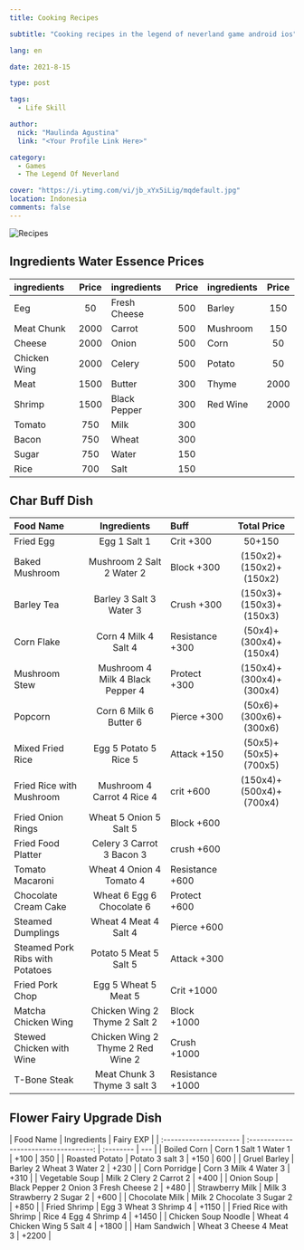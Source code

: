```yaml
---
title: Cooking Recipes

subtitle: "Cooking recipes in the legend of neverland game android ios"

lang: en

date: 2021-8-15

type: post

tags:
  - Life Skill

author:
  nick: "Maulinda Agustina"
  link: "<Your Profile Link Here>"

category:
  - Games
  - The Legend Of Neverland

cover: "https://i.ytimg.com/vi/jb_xYx5iLig/mqdefault.jpg"
location: Indonesia
comments: false
---
```


  <!-- toc -->

<!-- [![603TF.png](https://i.im.ge/2021/08/15/603TF.png)](https://im.ge/i/603TF) -->

![Recipes](https://user-images.githubusercontent.com/12471057/132800836-32af1b73-bbb0-4af1-8a7c-dd96ee02cb3c.png)

## Ingredients Water Essence Prices

| ingredients  | Price | ingredients  | Price | ingredients | Price |
| :----------- | :---: | :----------- | :---: | :---------- | :---: |
| Eeg          |  50   | Fresh Cheese |  500  | Barley      |  150  |
| Meat Chunk   | 2000  | Carrot       |  500  | Mushroom    |  150  |
| Cheese       | 2000  | Onion        |  500  | Corn        |  50   |
| Chicken Wing | 2000  | Celery       |  500  | Potato      |  50   |
| Meat         | 1500  | Butter       |  300  | Thyme       | 2000  |
| Shrimp       | 1500  | Black Pepper |  300  | Red Wine    | 2000  |
| Tomato       |  750  | Milk         |  300  |
| Bacon        |  750  | Wheat        |  300  |
| Sugar        |  750  | Water        |  150  |
| Rice         |  700  | Salt         |  150  |

## Char Buff Dish

| Food Name                       |            Ingredients            | Buff             |       Total Price       |
| :------------------------------ | :-------------------------------: | :--------------- | :---------------------: |
| Fried Egg                       |           Egg 1 Salt 1            | Crit +300        |         50+150          |
| Baked Mushroom                  |     Mushroom 2 Salt 2 Water 2     | Block +300       | (150x2)+(150x2)+(150x2) |
| Barley Tea                      |      Barley 3 Salt 3 Water 3      | Crush +300       | (150x3)+(150x3)+(150x3) |
| Corn Flake                      |       Corn 4 Milk 4 Salt 4        | Resistance +300  | (50x4)+(300x4)+(150x4)  |
| Mushroom Stew                   | Mushroom 4 Milk 4 Black Pepper 4  | Protect +300     | (150x4)+(300x4)+(300x4) |
| Popcorn                         |      Corn 6 Milk 6 Butter 6       | Pierce +300      | (50x6)+(300x6)+(300x6)  |
| Mixed Fried Rice                |       Egg 5 Potato 5 Rice 5       | Attack +150      |  (50x5)+(50x5)+(700x5)  |
| Fried Rice with Mushroom        |    Mushroom 4 Carrot 4 Rice 4     | crit +600        | (150x4)+(500x4)+(700x4) |
| Fried Onion Rings               |      Wheat 5 Onion 5 Salt 5       | Block +600       |
| Fried Food Platter              |     Celery 3 Carrot 3 Bacon 3     | crush +600       |
| Tomato Macaroni                 |     Wheat 4 Onion 4 Tomato 4      | Resistance +600  |
| Chocolate Cream Cake            |     Wheat 6 Egg 6 Chocolate 6     | Protect +600     |
| Steamed Dumplings               |       Wheat 4 Meat 4 Salt 4       | Pierce +600      |
| Steamed Pork Ribs with Potatoes |      Potato 5 Meat 5 Salt 5       | Attack +300      |
| Fried Pork Chop                 |       Egg 5 Wheat 5 Meat 5        | Crit +1000       |
| Matcha Chicken Wing             |   Chicken Wing 2 Thyme 2 Salt 2   | Block +1000      |
| Stewed Chicken with Wine        | Chicken Wing 2 Thyme 2 Red Wine 2 | Crush +1000      |
| T-Bone Steak                    |    Meat Chunk 3 Thyme 3 salt 3    | Resistance +1000 |

## Flower Fairy Upgrade Dish

| Food Name              |              Ingredients              | Fairy EXP |
| :--------------------- | :-----------------------------------: | :-------- | --- |
| Boiled Corn            |         Corn 1 Salt 1 Water 1         | +100      | 350 |
| Roasted Potato         |            Potato 3 salt 3            | +150      | 600 |
| Gruel Barley           |       Barley 2 Wheat 3 Water 2        | +230      |
| Corn Porridge          |         Corn 3 Milk 4 Water 3         | +310      |
| Vegetable Soup         |        Milk 2 Clery 2 Carrot 2        | +400      |
| Onion Soup             | Black Pepper 2 Onion 3 Fresh Cheese 2 | +480      |
| Strawberry Milk        |      Milk 3 Strawberry 2 Sugar 2      | +600      |
| Chocolate Milk         |      Milk 2 Chocolate 3 Sugar 2       | +850      |
| Fried Shrimp           |        Egg 3 Wheat 3 Shrimp 4         | +1150     |
| Fried Rice with Shrimp |         Rice 4 Egg 4 Shrimp 4         | +1450     |
| Chicken Soup Noodle    |     Wheat 4 Chicken Wing 5 Salt 4     | +1800     |
| Ham Sandwich           |        Wheat 3 Cheese 4 Meat 3        | +2200     |

  <!-- include ./Recipes/math.js -->
